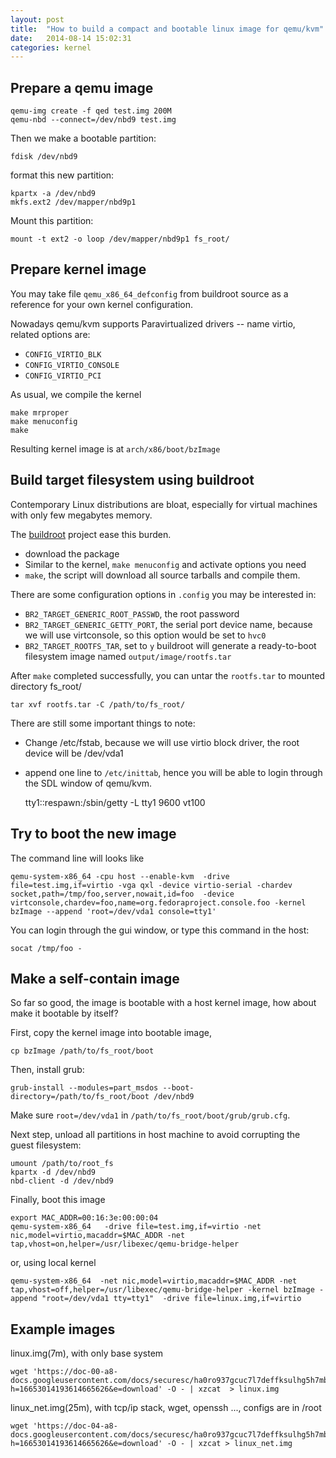 ```yaml
---
layout: post
title:  "How to build a compact and bootable linux image for qemu/kvm"
date:   2014-08-14 15:02:31
categories: kernel
---
```


Prepare a qemu image
---------------------

	qemu-img create -f qed test.img 200M
	qemu-nbd --connect=/dev/nbd9 test.img

Then we make a bootable partition:

	fdisk /dev/nbd9

format this new partition:

	kpartx -a /dev/nbd9
	mkfs.ext2 /dev/mapper/nbd9p1

Mount this partition:

	mount -t ext2 -o loop /dev/mapper/nbd9p1 fs_root/


Prepare kernel image
---------------------

You may take file `qemu_x86_64_defconfig` from buildroot source as a reference
for your own kernel configuration.

Nowadays qemu/kvm supports Paravirtualized drivers -- name virtio, related options
are:

+ `CONFIG_VIRTIO_BLK`
+ `CONFIG_VIRTIO_CONSOLE`
+ `CONFIG_VIRTIO_PCI`

As usual, we compile the kernel

	make mrproper
	make menuconfig
	make

Resulting kernel image is at `arch/x86/boot/bzImage`


Build target filesystem using buildroot
--------------------------------------------

Contemporary Linux distributions are bloat, especially for virtual machines
with only few megabytes memory.

The [buildroot](http://buildroot.uclibc.org/) project ease this burden.

+ download the package
+ Similar to the kernel, `make menuconfig` and activate options you need
+ `make`, the script will download all source tarballs and compile them.

There are some configuration options in `.config` you may be interested in:

+ `BR2_TARGET_GENERIC_ROOT_PASSWD`, the root password
+ `BR2_TARGET_GENERIC_GETTY_PORT`, the serial port device name, because we
   will use virtconsole, so this option would be set to `hvc0`
+ `BR2_TARGET_ROOTFS_TAR`, set to `y` buildroot will generate a ready-to-boot
  filesystem image named `output/image/rootfs.tar`

After `make` completed successfully, you can untar the `rootfs.tar` to mounted
directory fs_root/

	tar xvf rootfs.tar -C /path/to/fs_root/

There are still some important things to note:

+ Change /etc/fstab, because we will use virtio block driver, the root device
  will be /dev/vda1
+ append one line to `/etc/inittab`, hence you will be able to login through
  the SDL window of qemu/kvm.

	tty1::respawn:/sbin/getty -L tty1 9600 vt100

Try to boot the new image
--------------------------

The command line will looks like

	qemu-system-x86_64 -cpu host --enable-kvm  -drive file=test.img,if=virtio -vga qxl -device virtio-serial -chardev socket,path=/tmp/foo,server,nowait,id=foo  -device virtconsole,chardev=foo,name=org.fedoraproject.console.foo -kernel bzImage --append 'root=/dev/vda1 console=tty1'

You can login through the gui window, or type this command in the host:

	socat /tmp/foo -

Make a self-contain image
--------------------------

So far so good, the image is bootable with a host kernel image, how about
make it bootable by itself?

First, copy the kernel image into bootable image,

	cp bzImage /path/to/fs_root/boot

Then, install grub:

	grub-install --modules=part_msdos --boot-directory=/path/to/fs_root/boot /dev/nbd9

Make sure `root=/dev/vda1` in `/path/to/fs_root/boot/grub/grub.cfg`.

Next step, unload all partitions in host machine to avoid corrupting the
guest filesystem:

	umount /path/to/root_fs
	kpartx -d /dev/nbd9
	nbd-client -d /dev/nbd9

Finally, boot this image

    export MAC_ADDR=00:16:3e:00:00:04
    qemu-system-x86_64   -drive file=test.img,if=virtio -net nic,model=virtio,macaddr=$MAC_ADDR -net tap,vhost=on,helper=/usr/libexec/qemu-bridge-helper

or, using local kernel

    qemu-system-x86_64  -net nic,model=virtio,macaddr=$MAC_ADDR -net tap,vhost=off,helper=/usr/libexec/qemu-bridge-helper -kernel bzImage -append "root=/dev/vda1 tty=tty1"  -drive file=linux.img,if=virtio

Example images
--------------

linux.img(7m), with only base system

    wget 'https://doc-00-a8-docs.googleusercontent.com/docs/securesc/ha0ro937gcuc7l7deffksulhg5h7mbp1/586orb76tmsmeh9a37l45kia5eg1dm2j/1408096800000/09328854719235690867/*/0B8Dry_1TaeLMMFd5QTNDOWtMSmM?h=16653014193614665626&e=download' -O - | xzcat  > linux.img

linux_net.img(25m), with tcp/ip stack, wget, openssh ..., configs are in /root

    wget 'https://doc-04-a8-docs.googleusercontent.com/docs/securesc/ha0ro937gcuc7l7deffksulhg5h7mbp1/h3ritnhgltrn0o24efl05672ropib0q5/1408096800000/09328854719235690867/*/0B8Dry_1TaeLMbGNFUjFEYW51Tkk?h=16653014193614665626&e=download' -O - | xzcat > linux_net.img

